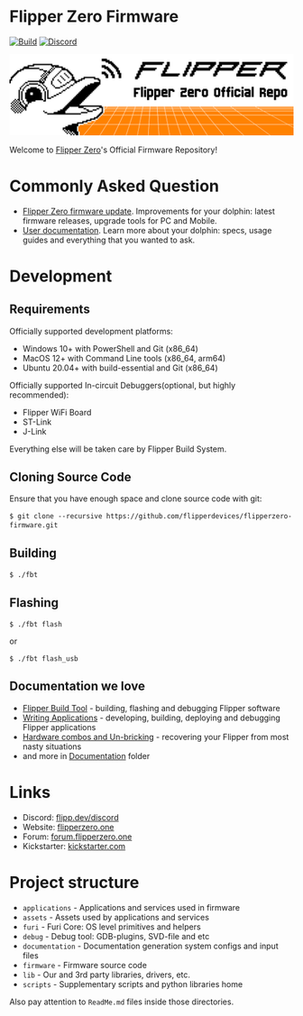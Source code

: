 # Flipper Zero Firmware

[![Build](https://github.com/flipperdevices/flipperzero-firmware/actions/workflows/build.yml/badge.svg)](https://github.com/flipperdevices/flipperzero-firmware/actions/workflows/build.yml)
[![Discord](https://img.shields.io/discord/740930220399525928.svg?label=&logo=discord&logoColor=ffffff&color=7389D8&labelColor=6A7EC2)](https://flipperzero.one/discord)

<picture>
    <source media="(prefers-color-scheme: dark)" srcset="/.github/assets/dark_theme_banner.png">
    <source media="(prefers-color-scheme: light)" srcset="/.github/assets/light_theme_banner.png">
    <img
        alt="Shows an illustrated sun in light mode and a moon with stars in dark mode."
        src="/.github/assets/light_theme_banner.png">
</picture>

Welcome to [Flipper Zero](https://flipperzero.one)'s Official Firmware Repository!

# Commonly Asked Question

- [Flipper Zero firmware update](https://update.flipperzero.one). Improvements for your dolphin: latest firmware releases, upgrade tools for PC and Mobile.
- [User documentation](https://docs.flipperzero.one). Learn more about your dolphin: specs, usage guides and everything that you wanted to ask.

# Development

## Requirements

Officially supported development platforms:

- Windows 10+ with PowerShell and Git (x86_64)
- MacOS 12+ with Command Line tools (x86_64, arm64)
- Ubuntu 20.04+ with build-essential and Git (x86_64)

Officially supported In-circuit Debuggers(optional, but highly recommended):

- Flipper WiFi Board
- ST-Link
- J-Link

Everything else will be taken care by Flipper Build System.

## Cloning Source Code

Ensure that you have enough space and clone source code with git:

```shell
$ git clone --recursive https://github.com/flipperdevices/flipperzero-firmware.git
```

## Building

```shell
$ ./fbt
```

## Flashing

```shell
$ ./fbt flash
```

or 

```shell
$ ./fbt flash_usb
```

## Documentation we love

- [Flipper Build Tool](documentation/fbt.md) - building, flashing and debugging Flipper software
- [Writing Applications](documentation/AppsOnSDCard.md) - developing, building, deploying and debugging Flipper applications
- [Hardware combos and Un-bricking](documentation/KeyCombo.md) - recovering your Flipper from most nasty situations
- and more in [Documentation](documentation) folder


# Links

- Discord: [flipp.dev/discord](https://flipp.dev/discord)
- Website: [flipperzero.one](https://flipperzero.one)
- Forum: [forum.flipperzero.one](https://forum.flipperzero.one/)
- Kickstarter: [kickstarter.com](https://www.kickstarter.com/projects/flipper-devices/flipper-zero-tamagochi-for-hackers)

# Project structure

- `applications`    - Applications and services used in firmware
- `assets`          - Assets used by applications and services
- `furi`            - Furi Core: OS level primitives and helpers
- `debug`           - Debug tool: GDB-plugins, SVD-file and etc
- `documentation`   - Documentation generation system configs and input files
- `firmware`        - Firmware source code
- `lib`             - Our and 3rd party libraries, drivers, etc.
- `scripts`         - Supplementary scripts and python libraries home

Also pay attention to `ReadMe.md` files inside those directories.
